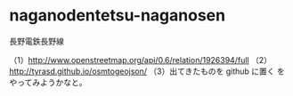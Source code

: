 naganodentetsu-naganosen
========================

長野電鉄長野線

（1）http://www.openstreetmap.org/api/0.6/relation/1926394/full
（2）http://tyrasd.github.io/osmtogeojson/
（3）出てきたものを github に置く
をやってみようかなと。
